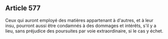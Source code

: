 Article 577
----
Ceux qui auront employé des matières appartenant à d'autres, et à leur insu,
pourront aussi être condamnés à des dommages et intérêts, s'il y a lieu, sans
préjudice des poursuites par voie extraordinaire, si le cas y échet.
